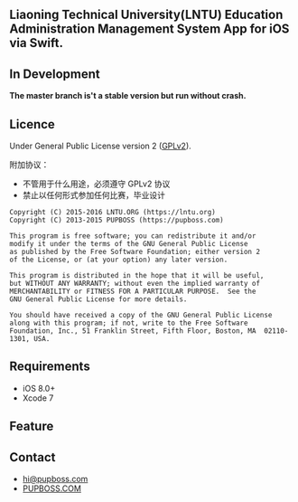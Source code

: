 Liaoning Technical University(LNTU) Education Administration Management System App for iOS via Swift.
---

## In Development

**The master branch is't a stable version but run without crash.**

## Licence

Under General Public License version 2 ([GPLv2](http://www.gnu.org/licenses/old-licenses/gpl-2.0.html)).

附加协议：

- 不管用于什么用途，必须遵守 GPLv2 协议
- 禁止以任何形式参加任何比赛，毕业设计

```
Copyright (C) 2015-2016 LNTU.ORG (https://lntu.org)
Copyright (C) 2013-2015 PUPBOSS (https://pupboss.com)

This program is free software; you can redistribute it and/or
modify it under the terms of the GNU General Public License
as published by the Free Software Foundation; either version 2
of the License, or (at your option) any later version.

This program is distributed in the hope that it will be useful,
but WITHOUT ANY WARRANTY; without even the implied warranty of
MERCHANTABILITY or FITNESS FOR A PARTICULAR PURPOSE.  See the
GNU General Public License for more details.

You should have received a copy of the GNU General Public License
along with this program; if not, write to the Free Software
Foundation, Inc., 51 Franklin Street, Fifth Floor, Boston, MA  02110-1301, USA.
```

## Requirements

- iOS 8.0+
- Xcode 7

## Feature



## Contact

- [hi@pupboss.com](mailto:hi@pupboss.com)
- [PUPBOSS.COM](https://pupboss.com)
